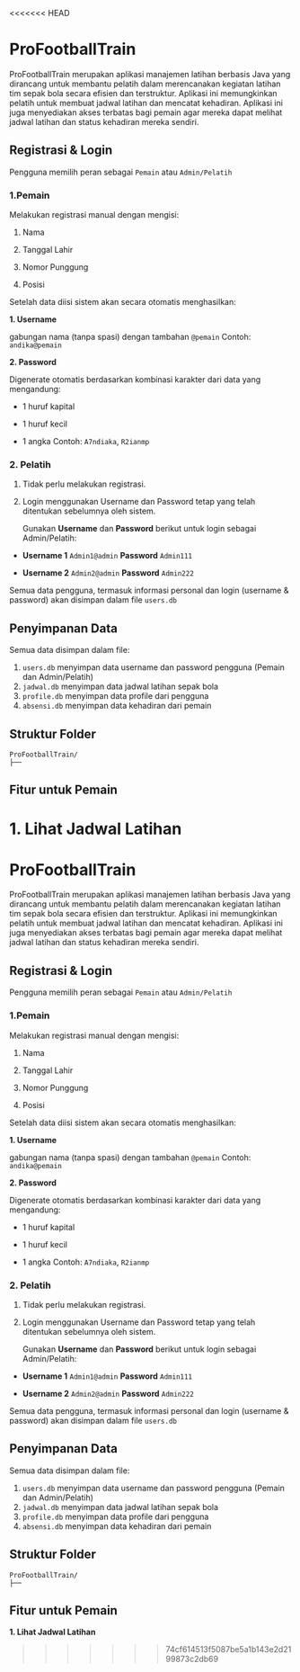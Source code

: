 <<<<<<< HEAD
# ProFootballTrain
ProFootballTrain merupakan aplikasi manajemen latihan berbasis Java  yang dirancang untuk membantu pelatih dalam merencanakan kegiatan latihan tim sepak bola secara efisien dan terstruktur. Aplikasi ini memungkinkan pelatih untuk membuat jadwal latihan dan mencatat kehadiran. Aplikasi ini juga menyediakan akses terbatas bagi pemain agar mereka dapat melihat jadwal latihan dan status kehadiran mereka sendiri.

## Registrasi & Login
Pengguna memilih peran sebagai `Pemain` atau `Admin/Pelatih`

### **1.Pemain**

Melakukan registrasi manual dengan mengisi:

1. Nama

2. Tanggal Lahir

3. Nomor Punggung

4. Posisi

Setelah data diisi sistem akan secara otomatis menghasilkan:

**1. Username** 

gabungan nama (tanpa spasi) dengan tambahan `@pemain`
Contoh: `andika@pemain`

**2. Password** 

Digenerate otomatis berdasarkan kombinasi karakter dari data yang mengandung:

* 1 huruf kapital

* 1 huruf kecil

* 1 angka
Contoh: `A7ndiaka`, `R2ianmp`

### **2. Pelatih**

1. Tidak perlu melakukan registrasi.

2. Login menggunakan Username dan Password tetap yang telah ditentukan sebelumnya oleh sistem.
   
   Gunakan **Username** dan **Password** berikut untuk login sebagai Admin/Pelatih:

* **Username 1**  `Admin1@admin` **Password** `Admin111`

* **Username 2**  `Admin2@admin` **Password** `Admin222`

Semua data pengguna, termasuk informasi personal dan login (username & password) akan disimpan dalam file `users.db`

## Penyimpanan Data
Semua data disimpan dalam file:
1. `users.db` menyimpan data username dan password pengguna (Pemain dan Admin/Pelatih)
2. `jadwal.db` menyimpan data jadwal latihan sepak bola 
3. `profile.db` menyimpan data profile dari pengguna
4. `absensi.db` menyimpan data kehadiran dari pemain

   
## Struktur Folder
```
ProFootballTrain/
├── 

```
    
## Fitur untuk Pemain
**1. Lihat Jadwal Latihan**
=======
# ProFootballTrain
ProFootballTrain merupakan aplikasi manajemen latihan berbasis Java  yang dirancang untuk membantu pelatih dalam merencanakan kegiatan latihan tim sepak bola secara efisien dan terstruktur. Aplikasi ini memungkinkan pelatih untuk membuat jadwal latihan dan mencatat kehadiran. Aplikasi ini juga menyediakan akses terbatas bagi pemain agar mereka dapat melihat jadwal latihan dan status kehadiran mereka sendiri.

## Registrasi & Login
Pengguna memilih peran sebagai `Pemain` atau `Admin/Pelatih`

### **1.Pemain**

Melakukan registrasi manual dengan mengisi:

1. Nama

2. Tanggal Lahir

3. Nomor Punggung

4. Posisi

Setelah data diisi sistem akan secara otomatis menghasilkan:

**1. Username** 

gabungan nama (tanpa spasi) dengan tambahan `@pemain`
Contoh: `andika@pemain`

**2. Password** 

Digenerate otomatis berdasarkan kombinasi karakter dari data yang mengandung:

* 1 huruf kapital

* 1 huruf kecil

* 1 angka
Contoh: `A7ndiaka`, `R2ianmp`

### **2. Pelatih**

1. Tidak perlu melakukan registrasi.

2. Login menggunakan Username dan Password tetap yang telah ditentukan sebelumnya oleh sistem.
   
   Gunakan **Username** dan **Password** berikut untuk login sebagai Admin/Pelatih:

* **Username 1**  `Admin1@admin` **Password** `Admin111`

* **Username 2**  `Admin2@admin` **Password** `Admin222`

Semua data pengguna, termasuk informasi personal dan login (username & password) akan disimpan dalam file `users.db`

## Penyimpanan Data
Semua data disimpan dalam file:
1. `users.db` menyimpan data username dan password pengguna (Pemain dan Admin/Pelatih)
2. `jadwal.db` menyimpan data jadwal latihan sepak bola 
3. `profile.db` menyimpan data profile dari pengguna
4. `absensi.db` menyimpan data kehadiran dari pemain

   
## Struktur Folder
```
ProFootballTrain/
├── 

```
    
## Fitur untuk Pemain
**1. Lihat Jadwal Latihan**
>>>>>>> 74cf614513f5087be5a1b143e2d2199873c2db69
